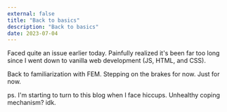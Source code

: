 ```yaml
---
external: false
title: "Back to basics"
description: "Back to basics"
date: 2023-07-04
---
```

Faced quite an issue earlier today. Painfully realized it's been far too long since I went down to vanilla web development (JS, HTML, and CSS).

Back to familiarization with FEM. Stepping on the brakes for now. Just for now. 

ps. I'm starting to turn to this blog when I face hiccups. Unhealthy coping mechanism? idk. 